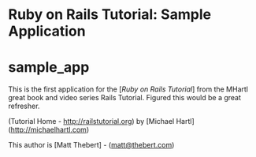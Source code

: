 # Ruby on Rails Tutorial: Sample Application
sample_app
=========

This is the first application for the [*Ruby on Rails Tutorial*] from the MHartl great book and video series Rails Tutorial.  Figured this would be a great refresher.

(Tutorial Home - http://railstutorial.org) by [Michael Hartl] (http://michaelhartl.com)

This author is [Matt Thebert] - (matt@thebert.com)